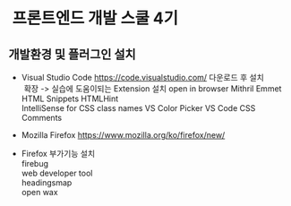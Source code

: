 #  프론트엔드 개발 스쿨 4기
## 개발환경 및 플러그인 설치
* Visual Studio Code <https://code.visualstudio.com/>  다운로드 후 설치  
  확장 -> 실습에 도움이되는 Extension 설치 
  open in browser 
  Mithril Emmet  
  HTML Snippets
  HTMLHint  
  IntelliSense for CSS class names 
  VS Color Picker 
  VS Code CSS Comments
  
* Mozilla Firefox <https://www.mozilla.org/ko/firefox/new/>  
* Firefox 부가기능 설치  
  firebug  
  web developer tool  
  headingsmap  
  open wax

